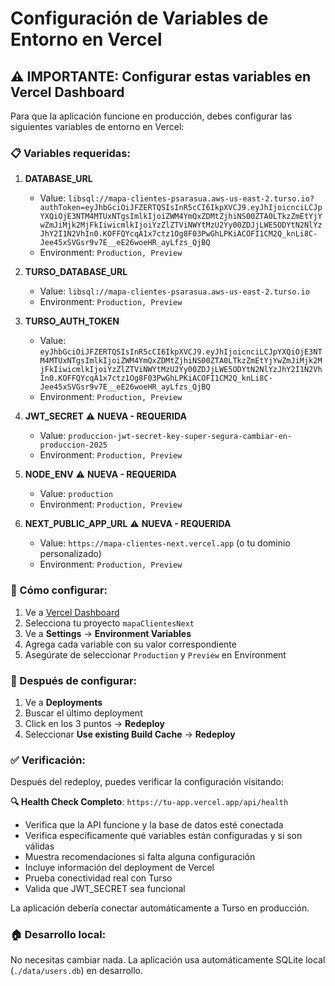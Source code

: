 # Configuración de Variables de Entorno en Vercel

## ⚠️ IMPORTANTE: Configurar estas variables en Vercel Dashboard

Para que la aplicación funcione en producción, debes configurar las siguientes variables de entorno en Vercel:

### 📋 Variables requeridas:

1. **DATABASE_URL**
   - Value: `libsql://mapa-clientes-psarasua.aws-us-east-2.turso.io?authToken=eyJhbGciOiJFZERTQSIsInR5cCI6IkpXVCJ9.eyJhIjoicnciLCJpYXQiOjE3NTM4MTUxNTgsImlkIjoiZWM4YmQxZDMtZjhiNS00ZTA0LTkzZmEtYjYwZmJiMjk2MjFkIiwicmlkIjoiYzZlZTViNWYtMzU2Yy00ZDJjLWE5ODYtN2NlYzJhY2I1N2VhIn0.KOFFQYcqA1x7ctz1Og8F03PwGhLPKiACOFI1CM2Q_knLi8C-Jee45xSVGsr9v7E__eE26woeHR_ayLfzs_QjBQ`
   - Environment: `Production, Preview`

2. **TURSO_DATABASE_URL** 
   - Value: `libsql://mapa-clientes-psarasua.aws-us-east-2.turso.io`
   - Environment: `Production, Preview`

3. **TURSO_AUTH_TOKEN**
   - Value: `eyJhbGciOiJFZERTQSIsInR5cCI6IkpXVCJ9.eyJhIjoicnciLCJpYXQiOjE3NTM4MTUxNTgsImlkIjoiZWM4YmQxZDMtZjhiNS00ZTA0LTkzZmEtYjYwZmJiMjk2MjFkIiwicmlkIjoiYzZlZTViNWYtMzU2Yy00ZDJjLWE5ODYtN2NlYzJhY2I1N2VhIn0.KOFFQYcqA1x7ctz1Og8F03PwGhLPKiACOFI1CM2Q_knLi8C-Jee45xSVGsr9v7E__eE26woeHR_ayLfzs_QjBQ`
   - Environment: `Production, Preview`

4. **JWT_SECRET** ⚠️ **NUEVA - REQUERIDA**
   - Value: `produccion-jwt-secret-key-super-segura-cambiar-en-produccion-2025`
   - Environment: `Production, Preview`

5. **NODE_ENV** ⚠️ **NUEVA - REQUERIDA**
   - Value: `production`
   - Environment: `Production, Preview`

6. **NEXT_PUBLIC_APP_URL** ⚠️ **NUEVA - REQUERIDA**
   - Value: `https://mapa-clientes-next.vercel.app` (o tu dominio personalizado)
   - Environment: `Production, Preview`

### 🔧 Cómo configurar:

1. Ve a [Vercel Dashboard](https://vercel.com/dashboard)
2. Selecciona tu proyecto `mapaClientesNext`
3. Ve a **Settings** → **Environment Variables**
4. Agrega cada variable con su valor correspondiente
5. Asegúrate de seleccionar `Production` y `Preview` en Environment

### 🔄 Después de configurar:

1. Ve a **Deployments**
2. Buscar el último deployment
3. Click en los 3 puntos → **Redeploy**
4. Seleccionar **Use existing Build Cache** → **Redeploy**

### ✅ Verificación:

Después del redeploy, puedes verificar la configuración visitando:

**🔍 Health Check Completo**: `https://tu-app.vercel.app/api/health`
- Verifica que la API funcione y la base de datos esté conectada
- Verifica específicamente qué variables están configuradas y si son válidas
- Muestra recomendaciones si falta alguna configuración
- Incluye información del deployment de Vercel
- Prueba conectividad real con Turso
- Valida que JWT_SECRET sea funcional

La aplicación debería conectar automáticamente a Turso en producción.

### 🏠 Desarrollo local:

No necesitas cambiar nada. La aplicación usa automáticamente SQLite local (`./data/users.db`) en desarrollo.
